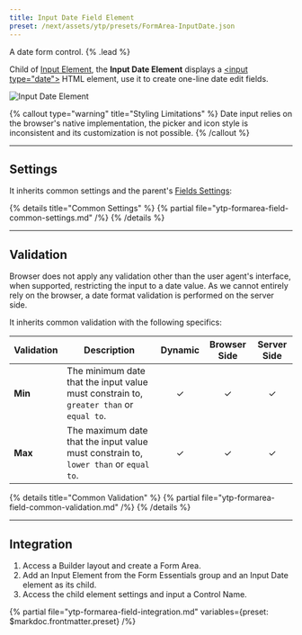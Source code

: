 ```yaml
---
title: Input Date Field Element
preset: /next/assets/ytp/presets/FormArea-InputDate.json
---
```


A date form control. {% .lead %}

Child of [Input Element](../input), the **Input Date Element** displays a [\<input type="date"\>](https://developer.mozilla.org/en-US/docs/Web/HTML/Element/input/date) HTML element, use it to create one-line date edit fields.

![Input Date Element](/next/assets/ytp/forms/fields/input-date.webp)

{% callout type="warning" title="Styling Limitations" %}
Date input relies on the browser's native implementation, the picker and icon style is inconsistent and its customization is not possible.
{% /callout %}

---

## Settings

It inherits common settings and the parent's [Fields Settings](./input#fields-settings):

{% details title="Common Settings" %}
    {% partial file="ytp-formarea-field-common-settings.md" /%}
{% /details %}

---

## Validation

Browser does not apply any validation other than the user agent's interface, when supported, restricting the input to a date value. As we cannot entirely rely on the browser, a date format validation is performed on the server side.

It inherits common validation with the following specifics:

| Validation | Description | Dynamic | Browser Side | Server Side |
| ---------- | ----------- | :-----: | :----------: | :---------: |
| **Min** | The minimum date that the input value must constrain to, `greater than` or `equal to`. | &#x2713; | &#x2713; | &#x2713; |
| **Max** | The maximum date that the input value must constrain to, `lower than` or `equal to`. | &#x2713; | &#x2713; | &#x2713; |

{% details title="Common Validation" %}
    {% partial file="ytp-formarea-field-common-validation.md" /%}
{% /details %}

---

## Integration

1. Access a Builder layout and create a Form Area.
1. Add an Input Element from the Form Essentials group and an Input Date element as its child.
1. Access the child element settings and input a Control Name.

{% partial file="ytp-formarea-field-integration.md" variables={preset: $markdoc.frontmatter.preset} /%}
